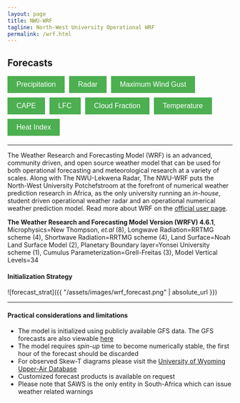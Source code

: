 ```yaml
---
layout: page
title: NWU-WRF
tagline: North-West University Operational WRF
permalink: /wrf.html
---
```


## Forecasts 
<div style="display: flex; flex-wrap: wrap; gap: 10px; margin-bottom: 20px;">
    <button onclick="window.open('http://143.160.8.22/wrf/wrfrainfall.html', '_blank')" 
            style="background-color: #4CAF50; color: white; border: none; padding: 10px 20px; font-size: 16px; cursor: pointer;">
        Precipitation
    </button>
    <button onclick="window.open('http://143.160.8.22/wrf/wrfradar.html', '_blank')" 
            style="background-color: #4CAF50; color: white; border: none; padding: 10px 20px; font-size: 16px; cursor: pointer;">
        Radar
    </button>
    <button onclick="window.open('http://143.160.8.22/wrf/wrfwindspeed.html', '_blank')" 
            style="background-color: #4CAF50; color: white; border: none; padding: 10px 20px; font-size: 16px; cursor: pointer;">
        Maximum Wind Gust
    </button>
    <button onclick="window.open('http://143.160.8.22/wrf/wrfcape.html', '_blank')" 
            style="background-color: #4CAF50; color: white; border: none; padding: 10px 20px; font-size: 16px; cursor: pointer;">
        CAPE
    </button>
    <button onclick="window.open('http://143.160.8.22/wrf/wrflfc.html', '_blank')" 
            style="background-color: #4CAF50; color: white; border: none; padding: 10px 20px; font-size: 16px; cursor: pointer;">
        LFC
    </button>
    <button onclick="window.open('http://143.160.8.22/wrf/wrfcf.html', '_blank')" 
            style="background-color: #4CAF50; color: white; border: none; padding: 10px 20px; font-size: 16px; cursor: pointer;">
        Cloud Fraction
    </button>
    <button onclick="window.open('http://143.160.8.22/wrf/wrftemp.html', '_blank')" 
            style="background-color: #4CAF50; color: white; border: none; padding: 10px 20px; font-size: 16px; cursor: pointer;">
        Temperature
    </button>
    <button onclick="window.open('http://143.160.8.22/wrf/wrfhi.html', '_blank')" 
            style="background-color: #4CAF50; color: white; border: none; padding: 10px 20px; font-size: 16px; cursor: pointer;">
        Heat Index
    </button>
</div>

---

<script>
    // Utility to toggle content visibility
    function toggleContent(buttonId, contentId) {
        document.getElementById(buttonId).addEventListener("click", function() {
            var content = document.getElementById(contentId);
            content.style.display = content.style.display === "none" || content.style.display === "" ? "block" : "none";
        });
    }

    // Attach toggle events for all buttons
    toggleContent("precipitationButton", "precipitationContent");
    toggleContent("radarButton", "radarContent");
    toggleContent("windGustButton", "windGustContent");
    toggleContent("capeButton", "capeContent");
    toggleContent("lfcButton", "lfcContent");
    toggleContent("cloudFractionButton", "cloudFractionContent");
    toggleContent("temperatureButton", "temperatureContent");
    toggleContent("heatIndexButton", "heatIndexContent");
</script>

The Weather Research and Forecasting Model (WRF) is an advanced, community
driven, and open source weather model that can be used for both operational
forecasting and meteorological research at a variety of scales. Along with The
NWU-Lekwena Radar, The NWU-WRF puts the North-West University Potchefstroom at
the forefront of numerical weather prediction research in Africa, as the only
university running an *in-house*, student driven operational weather radar and
an operational numerical weather prediction model. Read more about WRF on the
[official user page](https://www2.mmm.ucar.edu/wrf/users/).

**The Weather Research and Forecasting Model Version (WRFV) 4.6.1**,
Microphysics=New Thompson, *et.al* (8),
Longwave Radiation=RRTMG scheme (4),
Shortwave Radiation=RRTMG scheme (4),
Land Surface=Noah Land Surface Model (2),
Planetary Boundary layer=Yonsei University scheme (1),
Cumulus Parameterization=Grell-Freitas (3),
Model Vertical Levels=34

#### Initialization Strategy
![forecast_strat]({{ "/assets/images/wrf_forecast.png" | absolute_url }})

---

#### Practical considerations and limitations
+ The model is initialized using publicly available GFS data. The GFS forecasts are also viewable [here](http://www.lekwenaradar.co.za/forecast.html)
+ The model requires *spin-up* time to become numerically stable, the first hour of the forecast should be discarded
+ For observed Skew-T diagrams please visit the [University of Wyoming Upper-Air Database](http://weather.uwyo.edu/upperair/sounding.html)
+ Customized forecast products is available on request
+ Please note that SAWS is the only entity in South-Africa which can issue weather related warnings
